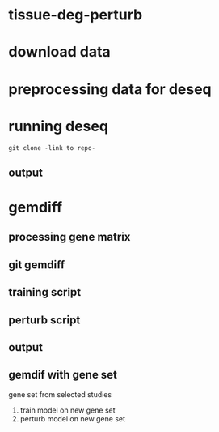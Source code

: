 # tissue-deg-perturb

# download data 
# preprocessing data for deseq
# running deseq
```
git clone -link to repo-
```
## output 
# gemdiff
## processing gene matrix 
## git gemdiff
## training script
## perturb script 
## output 
## gemdif with gene set
gene set from selected studies 
1. train model on new gene set
2. perturb model on new gene set
